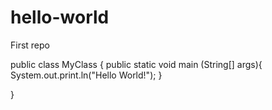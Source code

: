 # hello-world
First repo

public class MyClass {
    public static void main (String[] args){
        System.out.print.ln("Hello World!");
    }

}
